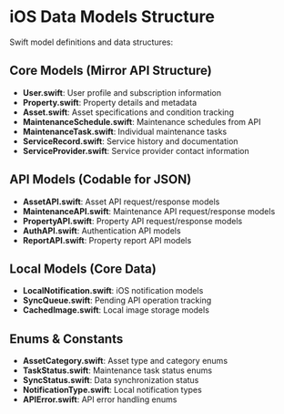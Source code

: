 # iOS Data Models Structure

Swift model definitions and data structures:

## Core Models (Mirror API Structure)
- **User.swift**: User profile and subscription information
- **Property.swift**: Property details and metadata
- **Asset.swift**: Asset specifications and condition tracking
- **MaintenanceSchedule.swift**: Maintenance schedules from API
- **MaintenanceTask.swift**: Individual maintenance tasks
- **ServiceRecord.swift**: Service history and documentation
- **ServiceProvider.swift**: Service provider contact information

## API Models (Codable for JSON)
- **AssetAPI.swift**: Asset API request/response models
- **MaintenanceAPI.swift**: Maintenance API request/response models
- **PropertyAPI.swift**: Property API request/response models
- **AuthAPI.swift**: Authentication API models
- **ReportAPI.swift**: Property report API models

## Local Models (Core Data)
- **LocalNotification.swift**: iOS notification models
- **SyncQueue.swift**: Pending API operation tracking
- **CachedImage.swift**: Local image storage models

## Enums & Constants
- **AssetCategory.swift**: Asset type and category enums
- **TaskStatus.swift**: Maintenance task status enums
- **SyncStatus.swift**: Data synchronization status
- **NotificationType.swift**: Local notification types
- **APIError.swift**: API error handling enums